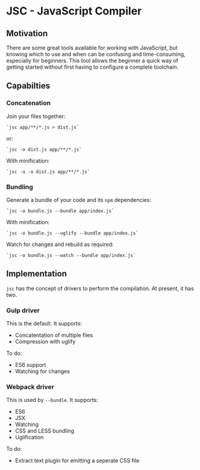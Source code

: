 # JSC - JavaScript Compiler

## Motivation

There are some great tools available for working with JavaScript, but
knowing which to use and when can be confusing and time-consuming,
especially for beginners. This tool allows the beginner a quick way of
getting started without first having to configure a complete toolchain.

## Capabilties

### Concatenation

Join your files together:

    `jsc app/**/*.js > dist.js`

or:

    `jsc -o dist.js app/**/*.js`

With minification:

    `jsc -u -o dist.js app/**/*.js`


### Bundling

Generate a bundle of your code and its `npm` dependencies:

    `jsc -o bundle.js --bundle app/index.js`

With minification:

    `jsc -o bundle.js --uglify --bundle app/index.js`

Watch for changes and rebuild as required:

    `jsc -o bundle.js --watch --bundle app/index.js`

## Implementation

`jsc` has the concept of drivers to perform the compilation. At present, it
has two.

### Gulp driver

This is the default. It supports:

* Concatentation of multiple files
* Compression with uglify

To do:

* ES6 support
* Watching for changes

### Webpack driver

This is used by `--bundle`. It supports:

* ES6
* JSX
* Watching
* CSS and LESS bundling
* Uglification

To do:

* Extract text plugin for emitting a seperate CSS file

